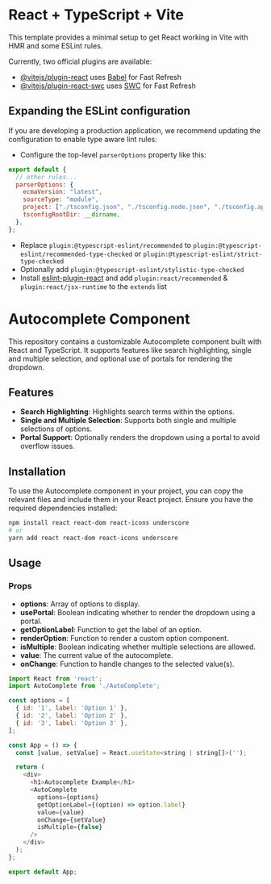 # React + TypeScript + Vite

This template provides a minimal setup to get React working in Vite with HMR and some ESLint rules.

Currently, two official plugins are available:

- [@vitejs/plugin-react](https://github.com/vitejs/vite-plugin-react/blob/main/packages/plugin-react/README.md) uses [Babel](https://babeljs.io/) for Fast Refresh
- [@vitejs/plugin-react-swc](https://github.com/vitejs/vite-plugin-react-swc) uses [SWC](https://swc.rs/) for Fast Refresh

## Expanding the ESLint configuration

If you are developing a production application, we recommend updating the configuration to enable type aware lint rules:

- Configure the top-level `parserOptions` property like this:

```js
export default {
  // other rules...
  parserOptions: {
    ecmaVersion: "latest",
    sourceType: "module",
    project: ["./tsconfig.json", "./tsconfig.node.json", "./tsconfig.app.json"],
    tsconfigRootDir: __dirname,
  },
};
```

- Replace `plugin:@typescript-eslint/recommended` to `plugin:@typescript-eslint/recommended-type-checked` or `plugin:@typescript-eslint/strict-type-checked`
- Optionally add `plugin:@typescript-eslint/stylistic-type-checked`
- Install [eslint-plugin-react](https://github.com/jsx-eslint/eslint-plugin-react) and add `plugin:react/recommended` & `plugin:react/jsx-runtime` to the `extends` list

# Autocomplete Component

This repository contains a customizable Autocomplete component built with React and TypeScript. It supports features like search highlighting, single and multiple selection, and optional use of portals for rendering the dropdown.

## Features

- **Search Highlighting**: Highlights search terms within the options.
- **Single and Multiple Selection**: Supports both single and multiple selections of options.
- **Portal Support**: Optionally renders the dropdown using a portal to avoid overflow issues.

## Installation

To use the Autocomplete component in your project, you can copy the relevant files and include them in your React project. Ensure you have the required dependencies installed:

```bash
npm install react react-dom react-icons underscore
# or
yarn add react react-dom react-icons underscore
```

## Usage

### Props

- **options**: Array of options to display.
- **usePortal**: Boolean indicating whether to render the dropdown using a portal.
- **getOptionLabel**: Function to get the label of an option.
- **renderOption**: Function to render a custom option component.
- **isMultiple**: Boolean indicating whether multiple selections are allowed.
- **value**: The current value of the autocomplete.
- **onChange**: Function to handle changes to the selected value(s).

```javascript
import React from 'react';
import AutoComplete from './AutoComplete';

const options = [
  { id: '1', label: 'Option 1' },
  { id: '2', label: 'Option 2' },
  { id: '3', label: 'Option 3' },
];

const App = () => {
  const [value, setValue] = React.useState<string | string[]>('');

  return (
    <div>
      <h1>Autocomplete Example</h1>
      <AutoComplete
        options={options}
        getOptionLabel={(option) => option.label}
        value={value}
        onChange={setValue}
        isMultiple={false}
      />
    </div>
  );
};

export default App;
```
